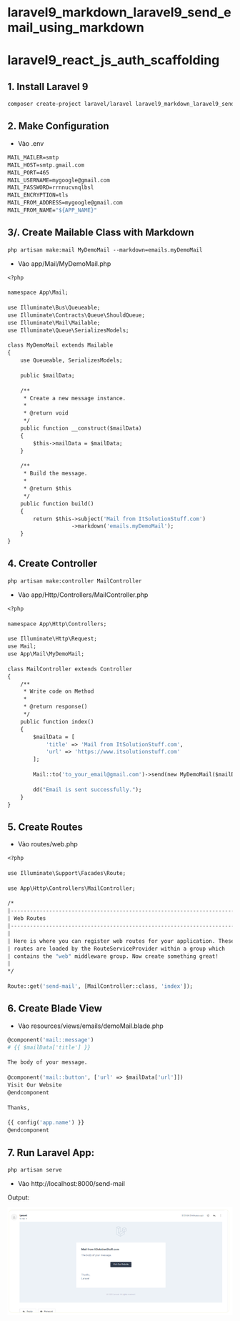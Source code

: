 # laravel9_markdown_laravel9_send_email_using_markdown
# laravel9_react_js_auth_scaffolding
## 1. Install Laravel 9
```Dockerfile
composer create-project laravel/laravel laravel9_markdown_laravel9_send_email_using_markdown
```
## 2. Make Configuration
- Vào .env
```Dockerfile
MAIL_MAILER=smtp
MAIL_HOST=smtp.gmail.com
MAIL_PORT=465
MAIL_USERNAME=mygoogle@gmail.com
MAIL_PASSWORD=rrnnucvnqlbsl
MAIL_ENCRYPTION=tls
MAIL_FROM_ADDRESS=mygoogle@gmail.com
MAIL_FROM_NAME="${APP_NAME}"
```
## 3/. Create Mailable Class with Markdown
```Dockerfile
php artisan make:mail MyDemoMail --markdown=emails.myDemoMail
```
- Vào app/Mail/MyDemoMail.php
```Dockerfile
<?php
  
namespace App\Mail;
  
use Illuminate\Bus\Queueable;
use Illuminate\Contracts\Queue\ShouldQueue;
use Illuminate\Mail\Mailable;
use Illuminate\Queue\SerializesModels;
  
class MyDemoMail extends Mailable
{
    use Queueable, SerializesModels;
  
    public $mailData;
  
    /**
     * Create a new message instance.
     *
     * @return void
     */
    public function __construct($mailData)
    {
        $this->mailData = $mailData;
    }
  
    /**
     * Build the message.
     *
     * @return $this
     */
    public function build()
    {
        return $this->subject('Mail from ItSolutionStuff.com')
                    ->markdown('emails.myDemoMail');
    }
}
```
## 4. Create Controller
```Dockerfile
php artisan make:controller MailController
```
- Vào app/Http/Controllers/MailController.php
```Dockerfile
<?php
  
namespace App\Http\Controllers;
   
use Illuminate\Http\Request;
use Mail;
use App\Mail\MyDemoMail;
  
class MailController extends Controller
{
    /**
     * Write code on Method
     *
     * @return response()
     */
    public function index()
    {
        $mailData = [
            'title' => 'Mail from ItSolutionStuff.com',
            'url' => 'https://www.itsolutionstuff.com'
        ];
         
        Mail::to('to_your_email@gmail.com')->send(new MyDemoMail($mailData));
         
        dd("Email is sent successfully.");
    }
}
```
## 5. Create Routes
- Vào routes/web.php
```Dockerfile
<?php
  
use Illuminate\Support\Facades\Route;
  
use App\Http\Controllers\MailController;
  
/*
|--------------------------------------------------------------------------
| Web Routes
|--------------------------------------------------------------------------
|
| Here is where you can register web routes for your application. These
| routes are loaded by the RouteServiceProvider within a group which
| contains the "web" middleware group. Now create something great!
|
*/
  
Route::get('send-mail', [MailController::class, 'index']);
```
## 6. Create Blade View
- Vào resources/views/emails/demoMail.blade.php
```Dockerfile
@component('mail::message')
# {{ $mailData['title'] }}
  
The body of your message.
  
@component('mail::button', ['url' => $mailData['url']])
Visit Our Website
@endcomponent
  
Thanks,

{{ config('app.name') }}
@endcomponent
```
## 7. Run Laravel App:
```Dockerfile
php artisan serve
```
- Vào http://localhost:8000/send-mail

Output:

![Container](a.png)
